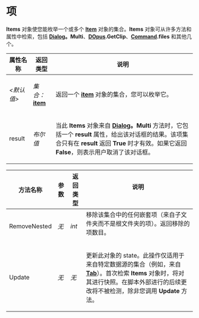 # 项

**Items** 对象使您能枚举一个或多个 **[Item](item.zh.md)** 对象的集合。**Items** 对象可从许多方法和属性中检索，包括 **[Dialog](dialog.zh.md)。Multi**、**[DOpus](dopus.zh.md).GetClip**、**[Command](command.zh.md).files** 和其他几个。

<table>
<thead><tr><th>
属性名称</th><th>
返回类型</th><th>
说明
</th></tr></thead><tbody><tr><td>

*\<默认值\>*</td><td>

*集合：***[item](item.zh.md)**</td><td>

返回一个 **[item](item.zh.md)** 对象的集合，您可以枚举它。
</td></tr><tr><td>
result</td><td>

*布尔值*</td><td>

当此 **Items** 对象来自 **[Dialog](dialog.zh.md)。Multi** 方法时，它包括一个 **result** 属性，给出该对话框的结果。该项集合只有在 **result** 返回 **True** 时才有效。如果它返回 **False**，则表示用户取消了该对话框。
</td></tr></tbody>
</table>

<table>
<thead><tr><th>
方法名称</th><th>

**参数**</th><th>
返回类型</th><th>
说明
</th></tr></thead><tbody><tr><td>
RemoveNested</td><td>

*无*</td><td>

*int*</td><td>
移除该集合中的任何嵌套项（来自子文件夹而不是根文件夹的项）。返回移除的项数目。
</td></tr><tr><td>
Update</td><td>

*无*</td><td>

*无*</td><td>

更新此对象的 state。此操作仅适用于来自特定数据源的集合（例如，来自 **[Tab](tab.zh.md)**）。首次检索 **Items** 对象时，将对其进行快照。在脚本外部进行的后续更改将不被检测，除非您调用 **Update** 方法。
</td></tr></tbody>
</table>